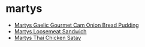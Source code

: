 # martys

 * [Martys Gaelic Gourmet Cam Onion Bread Pudding](index/m/martys-gaelic-gourmet-cam-onion-bread-pudding-359029.json)
 * [Martys Loosemeat Sandwich](index/m/martys-loosemeat-sandwich.json)
 * [Martys Thai Chicken Satay](index/m/martys-thai-chicken-satay.json)
